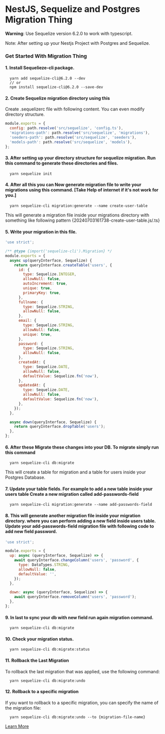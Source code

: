 # NestJS, Sequelize and Postgres Migration Thing

<b>Warning</b>: Use Sequelize version 6.2.0 to work with typescript.

Note: After setting up your Nestjs Project with Postgres and Sequelize.

### Get Started With Migration Thing

#### 1. Install Sequelieze-cli package.

```properties
  yarn add sequelize-cli@6.2.0 --dev
  // or
  npm install sequelize-cli@6.2.0 --save-dev
```

#### 2. Create Sequelize migration directory using this

Create .sequelizerc file with following content. You can even modify directory structure.

```javascript
module.exports = {
  config: path.resolve('src/sequelize', 'config.ts'),
  'migrations-path': path.resolve('src/sequelize', 'migrations'),
  'seeders-path': path.resolve('src/sequelize', 'seeders'),
  'models-path': path.resolve('src/sequelize', 'models'),
};
```

#### 3. After setting up your directory structure for sequelize migration. Run this command to generate these directories and files.

```properties
  yarn sequelize init
```

#### 4. After all this you can Now generate migration file to write your migrations using this command. [Take Help of internet if it's not work for you.]

```properties
  yarn sequelize-cli migration:generate --name create-user-table
```

This will generate a migration file inside your migrations directory with something like following pattern {20240703161738-create-user-table.js/.ts}

#### 5. Write your migration in this file.

```javascript
'use strict';

/** @type {import('sequelize-cli').Migration} */
module.exports = {
  async up(queryInterface, Sequelize) {
    return queryInterface.createTable('users', {
      id: {
        type: Sequelize.INTEGER,
        allowNull: false,
        autoIncrement: true,
        unique: true,
        primaryKey: true,
      },
      fullname: {
        type: Sequelize.STRING,
        allowNull: false,
      },
      email: {
        type: Sequelize.STRING,
        allowNull: false,
        unique: true,
      },
      password: {
        type: Sequelize.STRING,
        allowNull: false,
      },
      createdAt: {
        type: Sequelize.DATE,
        allowNull: false,
        defaultValue: Sequelize.fn('now'),
      },
      updatedAt: {
        type: Sequelize.DATE,
        allowNull: false,
        defaultValue: Sequelize.fn('now'),
      },
    });
  },

  async down(queryInterface, Sequelize) {
    return queryInterface.dropTable('users');
  },
};
```

#### 6. After these Migrate these changes into your DB. To migrate simply run this command

```properties
  yarn sequelize-cli db:migrate
```

This will create a table for migration and a table for users inside your Postgres Database.

#### 7. Update your table fields. For example to add a new table inside your users table Create a new migration called add-passwords-field

```properties
  yarn sequelize-cli migration:generate --name add-passwords-field
```

#### 8. This will generate another migration file inside your migration directory. where you can perform adding a new field inside users table. Update your add-passwords-field migration file with following code to add new field password.

```javascript
'use strict';

module.exports = {
  up: async (queryInterface, Sequelize) => {
    await queryInterface.changeColumn('users', 'password', {
      type: DataTypes.STRING,
      allowNull: false,
      defaultValue: '',
    });
  },

  down: async (queryInterface, Sequelize) => {
    await queryInterface.removeColumn('users', 'password');
  },
};
```

#### 9. In last to sync your db with new field run again migration command.

```properties
  yarn sequelize-cli db:migrate
```

#### 10. Check your migration status.

```properties
  yarn sequelize-cli db:migrate:status
```

#### 11. Rollback the Last Migration

To rollback the last migration that was applied, use the following command:

```properties
  yarn sequelize-cli db:migrate:undo
```

#### 12. Rollback to a specific migration

If you want to rollback to a specific migration, you can specify the name of the migration file:

```properties
  yarn sequelize-cli db:migrate:undo --to {migration-file-name}
```

[Learn More](https://chatgpt.com/c/8b64aeff-ea7a-4c26-86aa-43bb7d1bd1fe)
